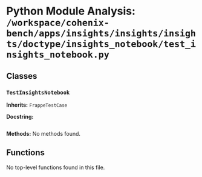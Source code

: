 # Python Module Analysis: `/workspace/cohenix-bench/apps/insights/insights/insights/doctype/insights_notebook/test_insights_notebook.py`

## Classes

### `TestInsightsNotebook`
**Inherits:** `FrappeTestCase`


**Docstring:**
```

```

**Methods:**
No methods found.




## Functions

No top-level functions found in this file.
